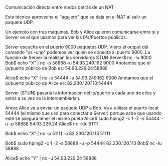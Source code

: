 Comunicación directa entre nodos detrás de un NAT

Esta técnica aprovecha el "agujero" que se deja en el NAT al salir un paquete UDP.

Un ejemplo con tres máquinas. Bob y Alice quieren comunicarse entre si y Server es el que usamos para ver las IPs/Puertos públicos.

Server escucha en el puerto 9000 paquetes UDP. Vieno el output del comando "ss -unp" podemos ver quien se conecta al puerto 9000.
La función de Server la realizan los servidores STUN
Server$ nc -lu 9000
Bob$ echo "X" | nc -p 58888 -u 54.93.249.162 9000
Anotamos que el ip/puerto público de Bob es: 54.93.229.24:58888

Alice$ echo "X" | nc -p 54444 -u 54.93.249.162 9000
Anotamos que el ip/puerto público de Alice es: 82.230.120.113:54444


Server (STUN) pasaría la información del ip/puerto a cada uno de ellos y estos a su vez se la intercambiarían.

Ahora Alice va a enviar un paquete UDP a Bob. Va a utilizar el puerto local 54444 (el mismo que usó para conectar a Server) porque sabe que usando este se asegura tener el mismo pueto 
Alice$ sudo hping2 -c 1 -2 -s 54444 -u -p 58888 54.93.229.24
Alice$ nc -klu 51111

Bob$ echo "X" | nc -p 51111 -u 82.230.120.113 51111


Bob$ sudo hping2 -c 1 -2 -s 58888 -u -p 54444 82.230.120.113
Bob$ nc -lu 58888

Alice$ echo "Y" | nc -u 54.93.229.24 58888
